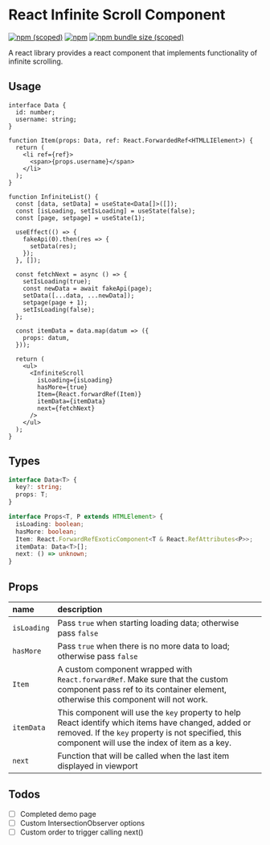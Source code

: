 # React Infinite Scroll Component

[![npm (scoped)](https://img.shields.io/npm/v/@yuxuan-zheng/react-infinite-scroll)](https://www.npmjs.com/package/@yuxuan-zheng/react-infinite-scroll)
[![npm](https://img.shields.io/npm/dm/@yuxuan-zheng/react-infinite-scroll)](https://www.npmjs.com/package/@yuxuan-zheng/react-infinite-scroll)
[![npm bundle size (scoped)](https://img.shields.io/bundlephobia/min/@yuxuan-zheng/react-infinite-scroll)](https://www.npmjs.com/package/@yuxuan-zheng/react-infinite-scroll)

A react library provides a react component that implements functionality of infinite scrolling.

## Usage

```tsx
interface Data {
  id: number;
  username: string;
}

function Item(props: Data, ref: React.ForwardedRef<HTMLLIElement>) {
  return (
    <li ref={ref}>
      <span>{props.username}</span>
    </li>
  );
}

function InfiniteList() {
  const [data, setData] = useState<Data[]>([]);
  const [isLoading, setIsLoading] = useState(false);
  const [page, setpage] = useState(1);

  useEffect(() => {
    fakeApi(0).then(res => {
      setData(res);
    });
  }, []);

  const fetchNext = async () => {
    setIsLoading(true);
    const newData = await fakeApi(page);
    setData([...data, ...newData]);
    setpage(page + 1);
    setIsLoading(false);
  };

  const itemData = data.map(datum => ({
    props: datum,
  }));

  return (
    <ul>
      <InfiniteScroll
        isLoading={isLoading}
        hasMore={true}
        Item={React.forwardRef(Item)}
        itemData={itemData}
        next={fetchNext}
      />
    </ul>
  );
}
```

## Types

```ts
interface Data<T> {
  key?: string;
  props: T;
}

interface Props<T, P extends HTMLElement> {
  isLoading: boolean;
  hasMore: boolean;
  Item: React.ForwardRefExoticComponent<T & React.RefAttributes<P>>;
  itemData: Data<T>[];
  next: () => unknown;
}
```

## Props

| name        | description                                                                                                                                                                                               |
| :---------- | :-------------------------------------------------------------------------------------------------------------------------------------------------------------------------------------------------------- |
| `isLoading` | Pass `true` when starting loading data; otherwise pass `false`                                                                                                                                            |
| `hasMore`   | Pass `true` when there is no more data to load; otherwise pass `false`                                                                                                                                    |
| `Item`      | A custom component wrapped with `React.forwardRef`. Make sure that the custom component pass ref to its container element, otherwise this component will not work.                                        |
| `itemData`  | This component will use the `key` property to help React identify which items have changed, added or removed. If the `key` property is not specified, this component will use the index of item as a key. |
| `next`      | Function that will be called when the last item displayed in viewport                                                                                                                                     |

## Todos

- [ ] Completed demo page
- [ ] Custom IntersectionObserver options
- [ ] Custom order to trigger calling next()